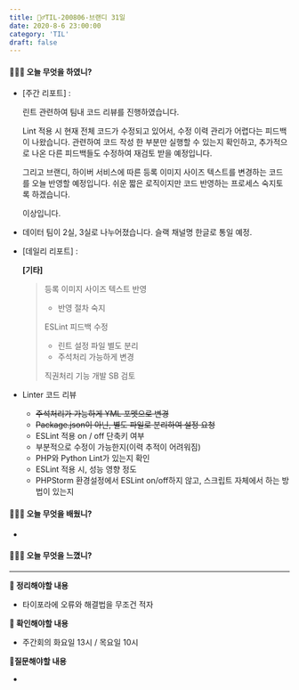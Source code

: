 ```yaml
---
title: 🏃‍♂️TIL-200806-브랜디 31일
date: 2020-8-6 23:00:00
category: 'TIL'
draft: false
---
```




#### 👨🏻‍💻 오늘 무엇을 하였니?

- [주간 리포트] :

  린트 관련하여 팀내 코드 리뷰를 진행하였습니다. 

  Lint 적용 시 현재 전체 코드가 수정되고 있어서, 수정 이력 관리가 어렵다는 피드백이 나왔습니다. 관련하여 코드 작성 한 부분만 실행할 수 있는지 확인하고, 추가적으로 나온 다른 피드백들도 수정하여 재검토 받을 예정입니다.
  
  그리고 브랜디, 하이버 서비스에 따른 등록 이미지 사이즈 텍스트를 변경하는 코드를 오늘 반영할 예정입니다. 쉬운 짧은 로직이지만 코드 반영하는 프로세스 숙지토록 하겠습니다.
  
  이상입니다.
  
- 데이터 팀이 2실, 3실로 나누어졌습니다. 슬랙 채널명 한글로 통일 예정. 

- [데일리 리포트] : 

  **[기타]**

  > 등록 이미지 사이즈 텍스트 반영
  >
  > - 반영 절차 숙지
  >
  > ESLint 피드백 수정
  >
  > - 린트 설정 파일 별도 분리
  > - 주석처리 가능하게 변경
  >
  > 직권처리 기능 개발 SB 검토
  
- Linter 코드 리뷰

  - ~~주석처리가 가능하게 YML 포멧으로 변경~~
  - ~~Package.json이 아닌, 별도 파일로 분리하여 설정 요청~~
  - ESLint 적용 on / off 단축키 여부
  - 부분적으로 수정이 가능한지(이력 추적이 어려워짐)
  - PHP와 Python Lint가 있는지 확인
  - ESLint 적용 시, 성능 영향 정도
  - PHPStorm 환경설정에서 ESLint on/off하지 않고, 스크립트 자체에서 하는 방법이 있는지


#### 👨🏻‍🎓 오늘 무엇을 배웠니?

- 

#### 💆🏻‍♂️ 오늘 무엇을 느꼈니?



---

**📝 정리해야할 내용**

- 타이포라에 오류와 해결법을 무조건 적자

**🔎 확인해야할 내용**

- 주간회의 화요일 13시 / 목요일 10시

**🤔질문해야할 내용**

- 
